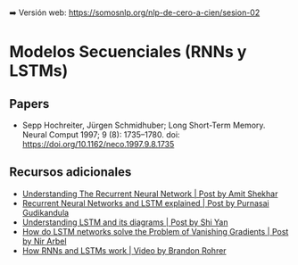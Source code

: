 ➡️ Versión web: https://somosnlp.org/nlp-de-cero-a-cien/sesion-02

# Modelos Secuenciales (RNNs y LSTMs)

## Papers
* Sepp Hochreiter, Jürgen Schmidhuber; Long Short-Term Memory. Neural Comput 1997; 9 (8): 1735–1780. doi: https://doi.org/10.1162/neco.1997.9.8.1735

## Recursos adicionales
* [Understanding The Recurrent Neural Network | Post by Amit Shekhar](https://medium.com/mindorks/understanding-the-recurrent-neural-network-44d593f112a2)
* [Recurrent Neural Networks and LSTM explained | Post by Purnasai Gudikandula](https://purnasaigudikandula.medium.com/recurrent-neural-networks-and-lstm-explained-7f51c7f6bbb9)
* [Understanding LSTM and its diagrams | Post by Shi Yan](https://blog.mlreview.com/understanding-lstm-and-its-diagrams-37e2f46f1714)
*  [How do LSTM networks solve the Problem of Vanishing Gradients | Post by Nir Arbel](https://medium.datadriveninvestor.com/how-do-lstm-networks-solve-the-problem-of-vanishing-gradients-a6784971a577#:~:text=However%2C%20RNNs%20suffer%20from%20the,no%20real%20learning%20is%20done)
* [How RNNs and LSTMs work | Video by Brandon Rohrer](https://www.youtube.com/watch?v=WCUNPb-5EYI)
